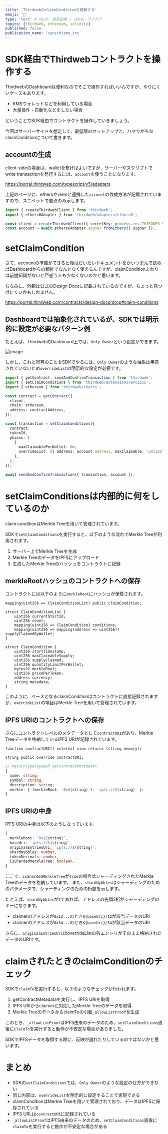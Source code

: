 ```yaml
---
title: 'ThirdwebのclaimConditionを理解する'
emoji: '🐊'
type: 'tech' # tech: 技術記事 / idea: アイデア
topics: [thirdweb, ethereum, solidity]
published: false
publication_name: 'synschismo_inc'
---
```


# SDK経由でThirdwebコントラクトを操作する

ThirdwebのDashboardは便利なのでそこで操作すればいいんですが、やりにくいケースもあります。

- KMSウォレットなどを利用している場合
- 大量操作・自動化などをしたい場合

ということでSDK経由でコントラクトを操作していきましょう。

今回はサーバーサイドを想定して、最低限のセットアップと、ハマりがちなclaimConditionについて書きます。

## accountの生成

client-sideの場合は、walletを繋げばよいですが、サーバーやスクリプトでwrite transactionを発行するには、`account`を使うことになります。

https://portal.thirdweb.com/typescript/v5/adapters

上記のページに、ethersやviemと連携した`account`の作成方法が記載されていますので、スニペットで要点のみ示します。

```ts
import { createThirdwebClient } from 'thirdweb';
import { ethers6Adapter } from 'thirdweb/adapters/ethers6';

const client = createThirdwebClient({ secretKey: process.env.THIRDWEB_SECRET_KEY! });
const account = await ethers6Adapter.signer.fromEthers({ signer });
```

# setClaimCondition

さて、accountの準備ができると後はだいたいドキュメントをかいつまんで読めばDashboardからの類推でなんとなく使えるんですが、claimConditionまわりは前提知識がないと戸惑う人も少なくないのかと思います。

ちなみに、外観は公式のDesign Docsに記載されているのですが、ちょっと見つけにくいかもしれません。

https://portal.thirdweb.com/contracts/design-docs/drop#claim-conditions

## Dashboardでは抽象化されているが、SDKでは明示的に設定が必要なパターン例

たとえば、ThirdwebのDashboard上では、`Only Owner`という設定ができます。

![image](/images/ed8459e1a5ed67/1.png)

しかし、これと同等のことをSDKでやるには、`Only Owner`のような抽象は用意されていないため`overrideList`の明示的な設定が必要です。

```ts
import { getContract, sendAndConfirmTransaction } from 'thirdweb';
import { setClaimConditions } from 'thirdweb/extensions/erc1155';
import { ethereum } from 'thirdweb/chains';

const contract = getContract({
  client,
  chain: ethereum,
  address: contractAddress,
});

const transaction = setClaimConditions({
  contract,
  tokenId,
  phases: [
    {
      maxClaimablePerWallet: 0n,
      overrideList: [{ address: account.address, maxClaimable: 'unlimited' }],
    },
  ],
});

await sendAndConfirmTransaction({ transaction, account });
```

# setClaimConditionsは内部的に何をしているのか

claim conditionはMerkle Treeを用いて管理されています。

SDKで`setClaimConditions`を実行すると、以下のような流れでMerkle Treeが利用されます。

1. サーバー上でMerkle Treeを生成
2. Merkle TreeのデータをIPFSにアップロード
3. 生成したMerkle Treeのハッシュをコントラクトに記録

## merkleRootハッシュのコントラクトへの保存

コントラクトには以下のように`merkleRoot`にハッシュが保管されます。

```solidity:DropERC1155.sol
mapping(uint256 => ClaimConditionList) public claimCondition;
```

```solidity:IClaimConditionMultiPhase.sol
struct ClaimConditionList {
    uint256 currentStartId;
    uint256 count;
    mapping(uint256 => ClaimCondition) conditions;
    mapping(uint256 => mapping(address => uint256)) supplyClaimedByWallet;
}
```

```solidity:IClaimCondition.sol
struct ClaimCondition {
    uint256 startTimestamp;
    uint256 maxClaimableSupply;
    uint256 supplyClaimed;
    uint256 quantityLimitPerWallet;
    bytes32 merkleRoot;
    uint256 pricePerToken;
    address currency;
    string metadata;
}
```

このように、ベースとなるclaimConditionはコントラクトに直接記録されますが、`overrideList`の項目はMerkle Treeを用いて管理されています。

## IPFS URIのコントラクトへの保存

さらにコントラクトレベルのメタデータとして`contractURI`があり、Merkle Treeデータを格納しているIPFS URIが記録されています。

```solidity:IContractMetadata.sol
function contractURI() external view returns (string memory);
```

```solidity:ContractMetadata.sol
string public override contractURI;
```

```ts
// ReturnType<typeof getContractMetadata>
{
  name: string;
  symbol: string;
  description: string;
  merkle: { [merkleRoot: `0x${string}`]: `ipfs://${string}` };
}
```

## IPFS URIの中身

IPFS URIの中身は以下のようになっています。

```ts
{
  merkleRoot: `0x${string}`,
  baseUri: `ipfs://${string}`,
  originalEntriesUri: `ipfs://${string}`,
  shardNybbles: number,
  tokenDecimals: number,
  isShardedMerkleTree: boolean,
}
```

ここで、`isShardedMerkleTree`が`true`の場合はシャーディングされたMerkle Treeのデータを格納しています。
また、`shardNybbles`はシャーディングのためのパラメータで、シャーディングのための桁数を示します。

たとえば、`shardNybbles`が`2`であれば、アドレスの先頭2桁がシャーディングのキーになります。

- claimerのアドレスが`0x12...`のとき`${baseUri}/12`が該当データのURI
- claimerのアドレスが`0x34...`のとき`${baseUri}/34`が該当データのURI

さらに、`originalEntriesUri`はoverrideListの各エントリがそのまま格納されたデータのURIです。

# claimされたときのclaimConditionのチェック

SDKで`claimTo`を実行すると、以下のようなチェックが行われます。

1. getContractMetadataを実行し、IPFS URIを取得
2. IPFS URIからclaimerに対応したMerkle Treeのデータを取得
3. Merkle TreeのデータからclaimToの引数`_allowListProof`を生成

このとき、`_allowListProof`はIPFS由来のデータのため、`setClaimConditions`直後に`claimTo`を実行すると動作が不安定な場合がありました。

SDKでIPFSデータを取得する際に、反映が遅れたりしているのではないかと思います。

# まとめ

- SDKの`setClaimConditions`では、`Only Owner`のような設定の仕方ができない
- 同じ内容は、`overrideList`を明示的に設定することで実現できる
- claimConditionはMerkle Treeを用いて管理されており、データはIPFSに保存されている
- IPFS URLは`contractURI`に記録されている
- `_allowListProof`はIPFS由来のデータのため、`setClaimConditions`直後に`claimTo`を実行すると動作が不安定な場合がある
